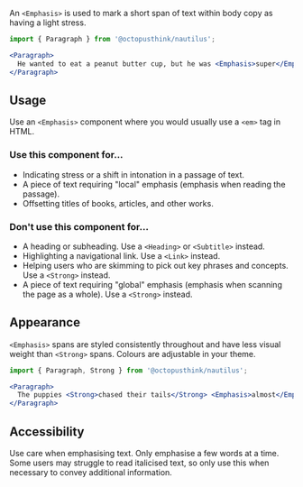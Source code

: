 An `<Emphasis>` is used to mark a short span of text within body copy as having a light stress.

```jsx
import { Paragraph } from '@octopusthink/nautilus';

<Paragraph>
  He wanted to eat a peanut butter cup, but he was <Emphasis>super</Emphasis> allergic to peanuts and may have perished in the attempt..
</Paragraph>
```

## Usage

Use an `<Emphasis>` component where you would usually use a `<em>` tag in HTML.

### Use this component for...

- Indicating stress or a shift in intonation in a passage of text.
- A piece of text requiring "local" emphasis (emphasis when reading the passage).
- Offsetting titles of books, articles, and other works. 

### Don't use this component for...

- A heading or subheading. Use a `<Heading>` or `<Subtitle>` instead.
- Highlighting a navigational link. Use a `<Link>` instead.
- Helping users who are skimming to pick out key phrases and concepts. Use a `<Strong>` instead.
- A piece of text requiring "global" emphasis (emphasis when scanning the page as a whole). Use a `<Strong>` instead.

## Appearance

`<Emphasis>` spans are styled consistently throughout and have less visual weight than `<Strong>` spans. Colours are adjustable in your theme.

```jsx
import { Paragraph, Strong } from '@octopusthink/nautilus';

<Paragraph>
  The puppies <Strong>chased their tails</Strong> <Emphasis>almost</Emphasis> every single afternoon.
</Paragraph>
```

## Accessibility

Use care when emphasising text. Only emphasise a few words at a time. Some users may struggle to read italicised text, so only use this when necessary to convey additional information.
